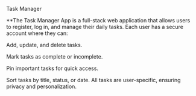 Task Manager

**The Task Manager App is a full-stack web application that allows users to register, log in, and manage their daily tasks. Each user has a secure account where they can:

Add, update, and delete tasks.

Mark tasks as complete or incomplete.

Pin important tasks for quick access.

Sort tasks by title, status, or date.
All tasks are user-specific, ensuring privacy and personalization.
